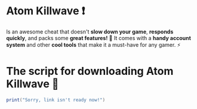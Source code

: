 # Atom Killwave ❗
Is an awesome cheat that doesn't **slow down your game**, **responds quickly**, and packs some **great features!** 🚀
It comes with a **handy account system** and other **cool tools** that make it a must-have for any gamer. ⚡ 
# The script for downloading Atom Killwave 📢
```lua
print("Sorry, link isn't ready now!")
```
